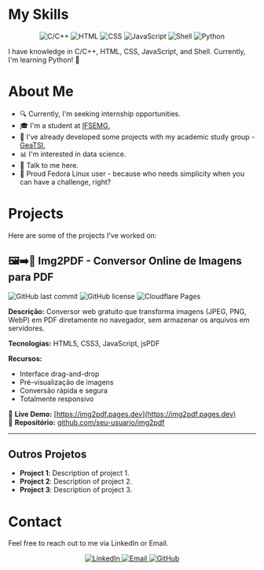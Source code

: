 # My Skills

<p align="center">
  <img src="https://img.shields.io/badge/C/C++-blue.svg" alt="C/C++">
  <img src="https://img.shields.io/badge/HTML-orange.svg" alt="HTML">
  <img src="https://img.shields.io/badge/CSS-blue.svg" alt="CSS">
  <img src="https://img.shields.io/badge/JavaScript-yellow.svg" alt="JavaScript">
  <img src="https://img.shields.io/badge/Shell-black.svg" alt="Shell">
  <img src="https://img.shields.io/badge/Python-green.svg" alt="Python">
</p>

<p>I have knowledge in C/C++, HTML, CSS, JavaScript, and Shell. Currently, I'm learning Python! 🐍</p>

# About Me

<ul>
  <li>🔍 Currently, I'm seeking internship opportunities.</li>
  <li>🎓 I'm a student at <a href="https://www.ifsudestemg.edu.br/barbacena" target="_blank">IFSEMG.</a></li>
  <li>🚀 I've already developed some projects with my academic study group - <a href="https://github.com/GeaTSI" target="_blank">GeaTSI.</a></li>
  <li>📊 I'm interested in data science.</li>
  <li>💬 Talk to me here.</li>
  <li>🐧 Proud Fedora Linux user - because who needs simplicity when you can have a challenge, right?</li>
</ul>

# Projects

Here are some of the projects I've worked on:

## 🖼️➡️📄 Img2PDF - Conversor Online de Imagens para PDF

![GitHub last commit](https://img.shields.io/github/last-commit/matheusferreir4/img2pdf)
![GitHub license](https://img.shields.io/github/license/matheusferreir4/img2pdf)
![Cloudflare Pages](https://img.shields.io/badge/Deployed_on-Cloudflare_Pages-f38020?logo=cloudflare)

**Descrição:** Conversor web gratuito que transforma imagens (JPEG, PNG, WebP) em PDF diretamente no navegador, sem armazenar os arquivos em servidores.

**Tecnologias:** HTML5, CSS3, JavaScript, jsPDF

**Recursos:**
- Interface drag-and-drop
- Pré-visualização de imagens
- Conversão rápida e segura
- Totalmente responsivo

🔗 **Live Demo:** [https://img2pdf.pages.dev](https://img2pdf.pages.dev)  
📂 **Repositório:** [github.com/seu-usuario/img2pdf](https://github.com/seu-usuario/img2pdf)

---

## Outros Projetos
- **Project 1**: Description of project 1.
- **Project 2**: Description of project 2.
- **Project 3**: Description of project 3.

# Contact

Feel free to reach out to me via LinkedIn or Email.

<p align="center">
  <a href="[https://www.linkedin.com/in/matheushollifer/]e" target="_blank">
    <img src="https://img.shields.io/badge/LinkedIn-0077B5?style=for-the-badge&logo=linkedin&logoColor=white" alt="LinkedIn">
  </a>
  <a href="mailto:matheushollifer@gmail.com">
    <img src="https://img.shields.io/badge/Email-D14836?style=for-the-badge&logo=gmail&logoColor=white" alt="Email">
  </a>
  <a href="https://github.com/matheusferreir4" target="_blank">
    <img src="https://img.shields.io/badge/GitHub-100000?style=for-the-badge&logo=github&logoColor=white" alt="GitHub">
  </a>
</p>
